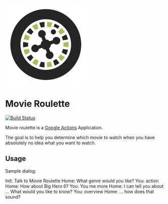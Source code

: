 ![alt text](https://raw.githubusercontent.com/skylerto/movie_roulette/master/img/roulette_wheel_50.png)

# Movie Roulette

[![Build Status](https://travis-ci.org/skylerto/movie_roulette.svg?branch=master)](https://travis-ci.org/skylerto/movie_roulette)

Movie roulette is a [Google Actions](https://developers.google.com/actions/)
Application.

The goal is to help you determine which movie to watch when you have absolutely
no idea what you want to watch.

## Usage

Sample dialog:

Init: Talk to Movie Roulette
Home: What genre would you like?
You: action
Home: How about Big Hero 6?
You: You me more
Home: I can tell you about ... What would you like to know?
You: overview
Home: ... how does that sound?
